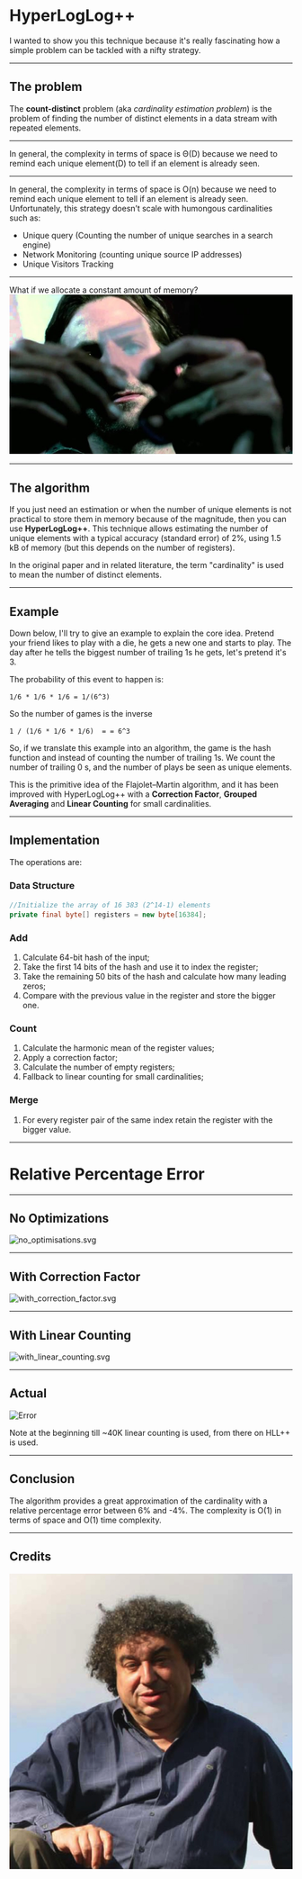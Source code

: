 # HyperLogLog++

I wanted to show you this technique because it's really fascinating how 
a simple problem can be tackled with a nifty strategy.

---

## The problem

The **count-distinct** problem (aka *cardinality estimation problem*) is 
the problem of finding the number of distinct elements in a data stream 
with repeated elements. 

---

In general, the complexity in terms of space is Θ(D) because we need to 
remind each unique element(D) to tell if an element is already seen. 

---

In general, the complexity in terms of space is O(n) because we need to 
remind each unique element to tell if an element is already seen.
Unfortunately, this strategy doesn’t scale with humongous cardinalities such as:
- Unique query (Counting the number of unique searches in a search engine)
- Network Monitoring (counting unique source IP addresses)
- Unique Visitors Tracking

---

What if we allocate a constant amount of memory?
![Limitless (2011)](limitless.png)

---

## The algorithm
If you just need an estimation or when the number of unique elements is 
not practical to store them in memory because of the magnitude, then you 
can use **HyperLogLog++**. 
This technique allows estimating the number of unique elements with a 
typical accuracy (standard error) of 2%, using 1.5 kB of memory (but this 
depends on the number of registers). 

In the original paper and in related literature, the term "cardinality" is 
used to mean the number of distinct elements.

---

## Example

Down below, I'll try to give an example to explain the core idea.
Pretend your friend likes to play with a die, he gets a new one and 
starts to play. The day after he tells the biggest number of trailing 1s 
he gets, let's pretend it's 3. 

The probability of this event to happen is:
```
1/6 * 1/6 * 1/6 = 1/(6^3)
```

So the number of games is the inverse
```
1 / (1/6 * 1/6 * 1/6)  = = 6^3
```

So, if we translate this example into an algorithm, the game is the hash 
function and instead of counting the number of trailing 1s. We count the 
number of trailing 0 s, and the number of plays be seen as unique elements.

This is the primitive idea of the Flajolet–Martin algorithm, and it has 
been improved with HyperLogLog++ with a **Correction Factor**, 
**Grouped Averaging** and **Linear Counting** for small cardinalities.

---

## Implementation
The operations are:

### Data Structure

```java
//Initialize the array of 16 383 (2^14-1) elements
private final byte[] registers = new byte[16384];
```

### Add 
1. Calculate 64-bit hash of the input;
2. Take the first 14 bits of the hash and use it to index the register;
3. Take the remaining 50 bits of the hash and calculate how many leading zeros;
4. Compare with the previous value in the register and store the bigger one.

### Count
1. Calculate the harmonic mean of the register values;
2. Apply a correction factor;
3. Calculate the number of empty registers;
4. Fallback to linear counting for small cardinalities;

### Merge
1. For every register pair of the same index retain the register with the bigger value.

---

# Relative Percentage Error

---

## No Optimizations

![no_optimisations.svg](no_optimisations.svg)

---

## With Correction Factor

![with_correction_factor.svg](with_correction_factor.svg)

---

## With Linear Counting

![with_linear_counting.svg](with_linear_counting.svg)

---

## Actual

![Error](error_plot.svg)

Note at the beginning till ~40K linear counting is used, from there on 
HLL++ is used.

---

## Conclusion

The algorithm provides a great approximation of the cardinality with 
a relative percentage error between 6% and -4%. The complexity 
is O(1) in terms of space and O(1) time complexity. 

---

## Credits
![Philippe Flajolet](flajolet_philippe_small.jpg)
